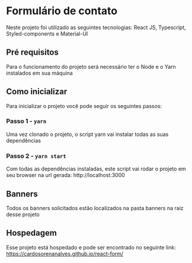 # Formulário de contato

Neste projeto foi utilizado as seguintes tecnologias:
React JS, Typescript, Styled-components e Material-UI 

## Pré requisitos

Para o funcionamento do projeto será necessário ter o Node e
o Yarn instalados em sua máquina

## Como inicializar

Para inicializar o projeto você pode seguir os seguintes passos:

### Passo 1 - `yarn`

Uma vez clonado o projeto, o script yarn vai instalar todas as suas dependências

### Passo 2 - `yarn start`

Com todas as dependências instaladas, este script vai rodar o projeto em seu browser
na url gerada: http://localhost:3000

## Banners

Todos os banners solicitados estão localizados na pasta banners na raiz desse projeto 

## Hospedagem

Esse projeto está hospedado e pode ser encontrado no seguinte link: https://cardosorenanalves.github.io/react-form/
